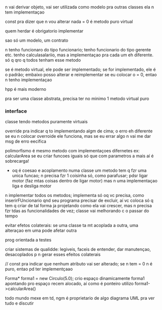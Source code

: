 n vai derivar objeto, vai ser utilizada como modelo pra outras classes
ela n tem implementaçao

const pra dizer que n vou alterar nada
= 0 é metodo puro virtual

quem herdar é obrigatorio implementar

sao só um modelo, um contrato

n tenho funcionaro do tipo funcionario; tenho funcionario do tipo gerente etc.
tenho calculasalariio, mas a implementaçao pra cada um eh diferente. só q qro q todos tenham esse metodo

se é metodo virtual, ele pode ser implementado; se for implementado, ele é o padrão; embaixo posso alterar e reimplementar
se eu colocar o = 0, entao n tenho implementaçao

hpp é mais moderno

pra ser uma classe abstrata, precisa ter no minimo 1 metodo virtual puro

### interface

classe tendo metodos puramente virtuais

override pra indicar q to implementando algm de cima; o erro eh diferente
se eu n colocar overroide ele funciona, mas se eu errar algo n vai me dar msg de erro eecifica

polimorfismo é mesmo metodo com implementaçoes difernetes
ex: calcularArea
se eu criar funcoes iguais só que com parametros a mais aí é sobrecarga!

- oq é coesao e acoplamento numa classe
um metodo tem q fzr uma unica funcao; n precisa fzr 1 coisinha só, como parafusar; pdsr ligar motor (faz mtas coisas dentro de ligar motor)
mas n uma implementaçao liga e desliga motor

n implementar todos os metodos; implementa só oq vc precisa, como inserirFUncionario
qnd seu programa precisar de excluir, aí vc coloca
só q tem q criar de tal forma ja projetando como ela vai crescer, mas n precisa fzr tdas as funcionalidades de vez; classe vai melhorando c o passar do tempo

evitar efetos colaterais: se uma classe ta mt acoplada a outra, uma alteraçao em uma pode afetar outra

prog orientada a testes

criar sistemas de qualidde: legiveis, faceis de entender, dar manutençao, desacoplados p n gerar esses efeitos colaterais

// const pra indicar que nenhum atributo vai ser alterado;
se n tem = 0 n é puro, entao pd ter implementçaao

Forma* forma1 = new Circulo(5.0);
crio espaço dinamicamente
forma1 apontando pro espaço recem alocado, aí como é ponteiro utilizo forma1->calcularArea()




todo mundo mexe em td, ngm é proprietario de algo
diagrama UML pra ver tudo e discutir